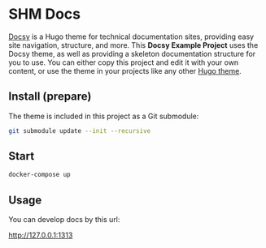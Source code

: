 # SHM Docs

[Docsy](https://github.com/google/docsy) is a Hugo theme for technical documentation sites, providing easy site navigation, structure, and more. This **Docsy Example Project** uses the Docsy theme, as well as providing a skeleton documentation structure for you to use. You can either copy this project and edit it with your own content, or use the theme in your projects like any other [Hugo theme](https://gohugo.io/themes/installing-and-using-themes/).


## Install (prepare)

The theme is included in this project as a Git submodule:

```bash
git submodule update --init --recursive
```

## Start

```bash
docker-compose up
```

## Usage

You can develop docs by this url:

http://127.0.0.1:1313
